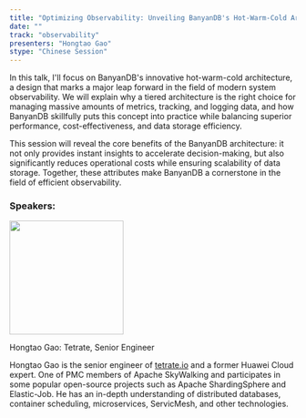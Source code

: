 ```yaml
---
title: "Optimizing Observability: Unveiling BanyanDB's Hot-Warm-Cold Architecture"
date: ""
track: "observability"
presenters: "Hongtao Gao"
stype: "Chinese Session"
---
```


In this talk, I'll focus on BanyanDB's innovative hot-warm-cold architecture, a design that marks a major leap forward in the field of modern system observability. We will explain why a tiered architecture is the right choice for managing massive amounts of metrics, tracking, and logging data, and how BanyanDB skillfully puts this concept into practice while balancing superior performance, cost-effectiveness, and data storage efficiency.

This session will reveal the core benefits of the BanyanDB architecture: it not only provides instant insights to accelerate decision-making, but also significantly reduces operational costs while ensuring scalability of data storage. Together, these attributes make BanyanDB a cornerstone in the field of efficient observability.

### Speakers:


<img src="https://sessionize.com/image/3884-400o400o1-N3BvQwYViSUncHQ9QkAmiP.jpg" width="200" /><br/>

Hongtao Gao: Tetrate, Senior Engineer

Hongtao Gao is the senior engineer of [tetrate.io](http://tetrate.io/) and a former Huawei Cloud expert. One of PMC members of Apache SkyWalking and participates in some popular open-source projects such as Apache ShardingSphere and Elastic-Job. He has an in-depth understanding of distributed databases, container scheduling, microservices, ServicMesh, and other technologies.

